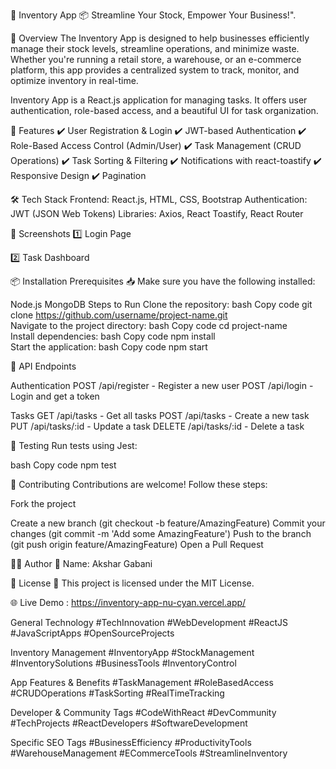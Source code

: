 🚀 Inventory App
📦 Streamline Your Stock, Empower Your Business!".

🌟 Overview
The Inventory App is designed to help businesses efficiently manage their stock levels, streamline operations, and minimize waste. Whether you're running a retail store, a warehouse, or an e-commerce platform, this app provides a centralized system to track, monitor, and optimize inventory in real-time.

Inventory App is a React.js application for managing tasks. It offers user authentication, role-based access, and a beautiful UI for task organization.

📂 Features
✔️ User Registration & Login
✔️ JWT-based Authentication
✔️ Role-Based Access Control (Admin/User)
✔️ Task Management (CRUD Operations)
✔️ Task Sorting & Filtering
✔️ Notifications with react-toastify
✔️ Responsive Design
✔️ Pagination

🛠️ Tech Stack
Frontend: React.js, HTML, CSS, Bootstrap
Authentication: JWT (JSON Web Tokens)
Libraries: Axios, React Toastify, React Router

🎨 Screenshots
1️⃣ Login Page

2️⃣ Task Dashboard

📦 Installation
Prerequisites
📥 Make sure you have the following installed:

Node.js
MongoDB
Steps to Run
Clone the repository:
bash
Copy code
git clone https://github.com/username/project-name.git  
Navigate to the project directory:
bash
Copy code
cd project-name  
Install dependencies:
bash
Copy code
npm install  
Start the application:
bash
Copy code
npm start  

📜 API Endpoints

Authentication
POST /api/register - Register a new user
POST /api/login - Login and get a token

Tasks
GET /api/tasks - Get all tasks
POST /api/tasks - Create a new task
PUT /api/tasks/:id - Update a task
DELETE /api/tasks/:id - Delete a task

🧪 Testing
Run tests using Jest:

bash
Copy code
npm test  

🤝 Contributing
Contributions are welcome! Follow these steps:

Fork the project

Create a new branch (git checkout -b feature/AmazingFeature)
Commit your changes (git commit -m 'Add some AmazingFeature')
Push to the branch (git push origin feature/AmazingFeature)
Open a Pull Request

👨‍💻 Author
👤 Name: Akshar Gabani

📄 License
📜 This project is licensed under the MIT License.

🌐 Live Demo : https://inventory-app-nu-cyan.vercel.app/

General Technology
#TechInnovation
#WebDevelopment
#ReactJS
#JavaScriptApps
#OpenSourceProjects

Inventory Management
#InventoryApp
#StockManagement
#InventorySolutions
#BusinessTools
#InventoryControl

App Features & Benefits
#TaskManagement
#RoleBasedAccess
#CRUDOperations
#TaskSorting
#RealTimeTracking

Developer & Community Tags
#CodeWithReact
#DevCommunity
#TechProjects
#ReactDevelopers
#SoftwareDevelopment

Specific SEO Tags
#BusinessEfficiency
#ProductivityTools
#WarehouseManagement
#ECommerceTools
#StreamlineInventory
